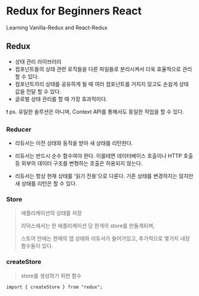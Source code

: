 # Redux for Beginners React

Learning Vanilla-Redux and React-Redux

## Redux

-   상태 관리 라이브러리
-   컴포넌트들의 상태 관련 로직들을 다른 파일들로 분리시켜서 더욱 효율적으로 관리 할 수 있다.
-   컴포넌트끼리 상태를 공유하게 될 때 여러 컴포넌트를 거치지 않고도 손쉽게 상태 값을 전달 할 수 있다.
-   글로벌 상태 관리를 할 때 가장 효과적이다.

:exclamation: ps. 유일한 솔루션은 아니며, Context API를 통해서도 동일한 작업을 할 수 있다.

### Reducer

-   리듀서는 이전 상태와 동작을 받아 새 상태를 리턴한다.

-   리듀서는 반드시 순수 함수여야 한다. 이를테면 데이터베이스 호출이나 HTTP 호출 등 외부의 데이터 구조를 변형하는 호출은 허용되지 않는다.

-   리듀서는 항상 현재 상태를 '읽기 전용'으로 다룬다. 기존 상태를 변경하지는 않지만 새 상태를 리턴은 할 수 있다.

### Store

> 애플리케이션의 상태를 저장
>
> 리덕스에서는 한 애플리케이션 당 한개의 store를 만들게되며,
>
> 스토어 안에는 현재의 앱 상태와 리듀서가 들어가있고, 추가적으로 몇가지 내장 함수들이 있다.

### createStore

> store를 생성하기 위한 함수

```
import { createStore } from "redux";
```
